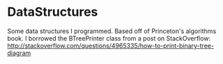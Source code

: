 # DataStructures
Some data structures I programmed. Based off of Princeton's algorithms book.
I borrowed the BTreePrinter class from a post on StackOverflow: http://stackoverflow.com/questions/4965335/how-to-print-binary-tree-diagram
